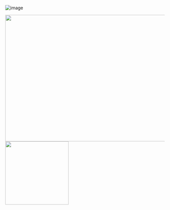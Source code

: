 ![image](https://github.com/PetervandenDoel/Robot-Claw/assets/73015873/27716c2b-3801-4ce6-bc72-dd474d37a0b1)

<img src="https://github.com/PetervandenDoel/Robot-Claw/assets/73015873/27716c2b-3801-4ce6-bc72-dd474d37a0b1" width="700" height="400" />

<img src="" width="200" height="200" />
